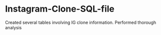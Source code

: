 # Instagram-Clone-SQL-file
Created several tables involving IG clone information. Performed thorough analysis
